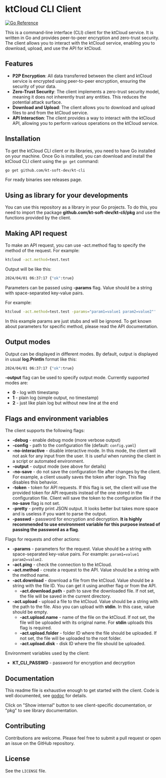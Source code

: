 # ktCloud CLI Client

[![Go Reference](https://pkg.go.dev/badge/github.com/kt-soft-dev/kt-cli#section-directories.svg)](https://pkg.go.dev/github.com/kt-soft-dev/kt-cli#section-directories)

This is a command-line interface (CLI) client for the ktCloud service. It is written in Go and provides peer-to-peer encryption and zero-trust security. The client allows you to interact with the ktCloud service, enabling you to download, upload, and use the API for ktCloud.

## Features

- **P2P Encryption**: All data transferred between the client and ktCloud service is encrypted using peer-to-peer encryption, ensuring the security of your data.
- **Zero-Trust Security**: The client implements a zero-trust security model, meaning it does not inherently trust any entities. This reduces the potential attack surface.
- **Download and Upload**: The client allows you to download and upload files to and from the ktCloud service.
- **API Interaction**: The client provides a way to interact with the ktCloud API, allowing you to perform various operations on the ktCloud service.

## Installation

To get the ktCloud CLI client or its libraries, you need to have Go installed on your machine. Once Go is installed, you can download and install the ktCloud CLI client using the `go get` command:

```bash
go get github.com/kt-soft-dev/kt-cli
```

For ready binaries see releases page.

## Using as library for your developments

You can use this repository as a library in your Go projects.
To do this,
you need to import the package **github.com/kt-soft-dev/kt-cli/pkg** and use the functions provided by the client.


## Making API request

To make an API request, you can use -act.method flag to specify the method of the request. For example: 

```bash
ktcloud -act.method=test.test
```

Output will be like this:

```bash
2024/04/01 06:37:17 {"ok":true}
```

Parameters can be passed using **-params** flag.
Value should be a string with space-separated key-value pairs.

For example:

```bash
ktcloud -act.method=test.test -params="param1=value1 param2=value2"'
```

In this example params are just stubs and will be ignored. To get known about parameters for specific method, please read the API documentation.

## Output modes

Output can be displayed in different modes. By default, output is displayed in usual **log.Println** format like this:

```bash
2024/04/01 06:37:17 {"ok":true}
```

**-output** flag can be used to specify output mode. Currently supported modes are:

- **0** - log with timestamp
- **1** - plain log (simple output, no timestamp)
- **2** - just like plain log but without new line at the end

## Flags and environment variables

The client supports the following flags:
- **-debug** - enable debug mode (more verbose output)
- **-config** - path to the configuration file (default: `config.yaml`)
- **-no-interactive** - disable interactive mode. In this mode, the client will not ask for any input from the user. It is useful when running the client in a script or automated environment.
- **-output** - output mode (see above for details)
- **-no-save** - do not save the configuration file after changes by the client. For example, a client usually saves the token after login. This flag disables this behavior.
- **-token** - token for API requests. If this flag is set, the client will use the provided token for API requests instead of the one stored in the configuration file. Client will save the token to the configuration file if the **no-save** flag is not set.
- **-pretty** - pretty print JSON output. It looks better but takes more space and is useless if you want to parse the output.
- **-passwd** - password for encryption and decryption. **It is highly recommended to use environment variable for this purpose instead of passing the password as a flag**.

Flags for requests and other actions:
- **-params** - parameters for the request. Value should be a string with space-separated key-value pairs. For example: `param1=value1 param2=value2`.
- **-act.ping** - check the connection to the ktCloud.
- **-act.method** - create a request to the API. Value should be a string with the method name.
- **-act.download** - download a file from the ktCloud. Value should be a string with the file ID. You can get it using another flag or from the API.
  - **-act.download.path** - path to save the downloaded file. If not set, the file will be saved in the current directory.
- **-act.upload** - upload a file to the ktCloud. Value should be a string with the path to the file. Also you can upload with **stdin**. In this case, value should be empty.
  - **-act.upload.name** - name of the file on the ktCloud. If not set, the file will be uploaded with its original name. For **stdin** uploads this flag is required.
  - **-act.upload.folder** - folder ID where the file should be uploaded. If not set, the file will be uploaded to the root folder.
  - **-act.upload.disk** - disk ID where the file should be uploaded.

Environment variables used by the client:
- **KT_CLI_PASSWD** - password for encryption and decryption

## Documentation

This readme file is exhaustive enough to get started with the client.
Code is well documented, see [godoc](https://pkg.go.dev/github.com/kt-soft-dev/kt-cli#section-directories) for details.

Click on "Show internal" button to see client-specific documentation, or "pkg" to see library documentation.

## Contributing

Contributions are welcome. Please feel free to submit a pull request or open an issue on the GitHub repository.

## License

See the `LICENSE` file.